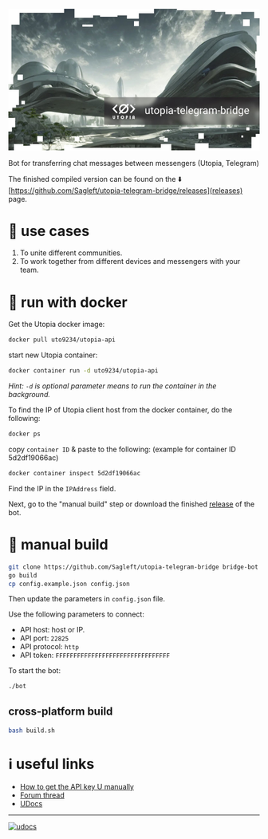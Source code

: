 
![logo](logo.jpg)

Bot for transferring chat messages between messengers (Utopia, Telegram)

The finished compiled version can be found on the :arrow_down: [https://github.com/Sagleft/utopia-telegram-bridge/releases](releases) page.

# :robot: use cases

1. To unite different communities.
2. To work together from different devices and messengers with your team.

# :whale2: run with docker

Get the Utopia docker image:

```bash
docker pull uto9234/utopia-api
```

start new Utopia container:

```bash
docker container run -d uto9234/utopia-api
```

*Hint: `-d` is optional parameter means to run the container in the background.*

To find the IP of Utopia client host from the docker container, do the following:

```bash
docker ps
```

copy `container ID` & paste to the following:
(example for container ID 5d2df19066ac)

```bash
docker container inspect 5d2df19066ac
```

Find the IP in the `IPAddress` field.

Next, go to the "manual build" step or download the finished [release](releases) of the bot.


# :large_blue_circle: manual build

```bash
git clone https://github.com/Sagleft/utopia-telegram-bridge bridge-bot && cd bridge-bot
go build
cp config.example.json config.json
```

Then update the parameters in `config.json` file.

Use the following parameters to connect:

* API host: host or IP.
* API port: `22825`
* API protocol: `http`
* API token: `FFFFFFFFFFFFFFFFFFFFFFFFFFFFFFFF`

To start the bot:

```bash
./bot
```

## cross-platform build

```bash
bash build.sh
```

# :information_source: useful links

* [How to get the API key U manually](https://udocs.gitbook.io/utopia-api/utopia-api/how-to-enable-api-access)
* [Forum thread](https://talk.u.is/viewtopic.php?pid=5253)
* [UDocs](https://udocs.gitbook.io/utopia-api/)

---
[![udocs](https://github.com/Sagleft/ures/blob/master/udocs-btn.png?raw=true)](https://udocs.gitbook.io/utopia-api/)
